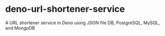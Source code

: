 # deno-url-shortener-service
A URL shortener service in Deno using JSON file DB, PostgreSQL, MySQL, and MongoDB
